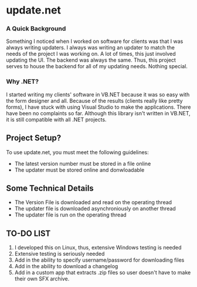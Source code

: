 update.net
=========

### A Quick Background ###

Something I noticed when I worked on software for clients was that I was always
writing updaters. I always was writing an updater to match the needs of the 
project I was working on. A lot of times, this just involved updating the UI.
The backend was always the same. Thus, this project serves to house the backend
for all of my updating needs. Nothing special.

### Why .NET? ###

I started writing my clients' software in VB.NET because it was so easy with the
form designer and all. Because of the results (clients really like pretty 
forms), I have stuck with using Visual Studio to make the applications. There 
have been no complaints so far. Although this library isn't written in VB.NET, 
it is still compatible with all .NET projects. 

## Project Setup? ##

To use update.net, you must meet the following guidelines:  

* The latest version number must be stored in a file online
* The updater must be stored online and donwloadable

## Some Technical Details ##
* The Version File is downloaded and read on the operating thread
* The updater file is downloaded asynchroniously on another thread
* The updater file is run on the operating thread


## TO-DO LIST ##
1) I developed this on Linux, thus, extensive Windows testing is needed  
2) Extensive testing is seriously needed  
3) Add in the ability to specify username/password for downloading files  
4) Add in the ability to download a changelog  
5) Add in a custom app that extracts .zip files so user doesn't have to make
   their own SFX archive.
